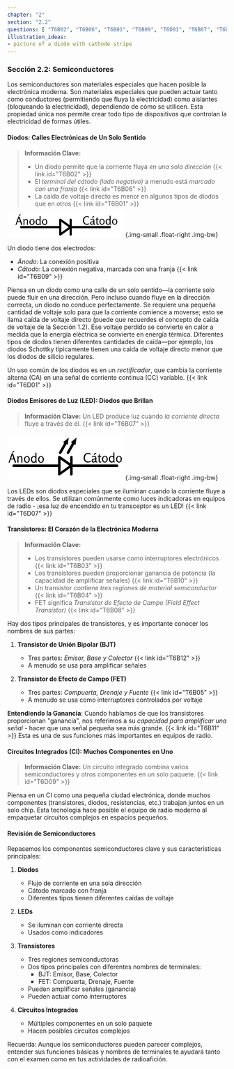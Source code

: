 ```yaml
---
chapter: "2"
section: "2.2"
questions: [ "T6B02", "T6B06", "T6B01", "T6B09", "T6D01", "T6B07", "T6D07", "T6B03", "T6B10", "T6B04", "T6B08", "T6B12", "T6B05", "T6B11", "T6D09" ]
illustration_ideas:
- picture of a diode with cathode stripe
---
```


### Sección 2.2: Semiconductores

Los semiconductores son materiales especiales que hacen posible la electrónica moderna. Son materiales especiales que pueden actuar tanto como conductores (permitiendo que fluya la electricidad) como aislantes (bloqueando la electricidad), dependiendo de cómo se utilicen. Esta propiedad única nos permite crear todo tipo de dispositivos que controlan la electricidad de formas útiles.

#### Diodos: Calles Electrónicas de Un Solo Sentido

> **Información Clave:** 
> - Un diodo permite que la corriente fluya *en una sola dirección* {{< link id="T6B02" >}}
> - El *terminal del cátodo (lado negativo)* a menudo está *marcado con una franja* {{< link id="T6B06" >}}
> - La caída de voltaje directo es menor en algunos tipos de diodos que en otros {{< link id="T6B01" >}}

![Diagrama esquemático de diodo con ánodo / cátodo etiquetados](../../../images/s2-2-diode-es.svg)
{.img-small .float-right .img-bw}

Un diodo tiene dos electrodos:
- *Ánodo*: La conexión positiva
- *Cátodo*: La conexión negativa, marcada con una franja {{< link id="T6B09" >}}

Piensa en un diodo como una calle de un solo sentido—la corriente solo puede fluir en una dirección. Pero incluso cuando fluye en la dirección correcta, un diodo no conduce perfectamente. Se requiere una pequeña cantidad de voltaje solo para que la corriente comience a moverse; esto se llama caída de voltaje directo (puede que recuerdes el concepto de caída de voltaje de la Sección 1.2). Ese voltaje perdido se convierte en calor a medida que la energía eléctrica se convierte en energía térmica. Diferentes tipos de diodos tienen diferentes cantidades de caída—por ejemplo, los diodos Schottky típicamente tienen una caída de voltaje directo menor que los diodos de silicio regulares.

Un uso común de los diodos es en un *rectificador*, que cambia la corriente alterna (CA) en una señal de corriente continua (CC) variable. {{< link id="T6D01" >}}

#### Diodos Emisores de Luz (LED): Diodos que Brillan

> **Información Clave:** Un LED produce luz cuando *la corriente directa* fluye a través de él. {{< link id="T6B07" >}}

![Diagrama esquemático de LED con ánodo / cátodo etiquetados](../../../images/s2-2-led-es.svg)
{.img-small .float-right .img-bw}

Los LEDs son diodos especiales que se iluminan cuando la corriente fluye a través de ellos. Se utilizan comúnmente como luces indicadoras en equipos de radio - ¡esa luz de encendido en tu transceptor es un LED! {{< link id="T6D07" >}}

#### Transistores: El Corazón de la Electrónica Moderna

> **Información Clave:** 
> - Los transistores pueden usarse como interruptores electrónicos {{< link id="T6B03" >}}
> - Los transistores pueden proporcionar ganancia de potencia (la capacidad de amplificar señales) {{< link id="T6B10" >}}
> - Un transistor contiene *tres regiones de material semiconductor* {{< link id="T6B04" >}}
> - FET significa *Transistor de Efecto de Campo (Field Effect Transistor)* {{< link id="T6B08" >}}

Hay dos tipos principales de transistores, y es importante conocer los nombres de sus partes:

1. **Transistor de Unión Bipolar (BJT)**
   - Tres partes: *Emisor, Base y Colector* {{< link id="T6B12" >}}
   - A menudo se usa para amplificar señales

2. **Transistor de Efecto de Campo (FET)**
   - Tres partes: *Compuerta, Drenaje y Fuente* {{< link id="T6B05" >}}
   - A menudo se usa como interruptores controlados por voltaje

**Entendiendo la Ganancia**: Cuando hablamos de que los transistores proporcionan "ganancia", nos referimos a su *capacidad para amplificar una señal* - hacer que una señal pequeña sea más grande. {{< link id="T6B11" >}} Esta es una de sus funciones más importantes en equipos de radio.

#### Circuitos Integrados (CI): Muchos Componentes en Uno

> **Información Clave:** Un circuito integrado combina varios semiconductores y otros componentes en un solo paquete. {{< link id="T6D09" >}}

Piensa en un CI como una pequeña ciudad electrónica, donde muchos componentes (transistores, diodos, resistencias, etc.) trabajan juntos en un solo chip. Esta tecnología hace posible el equipo de radio moderno al empaquetar circuitos complejos en espacios pequeños.

#### Revisión de Semiconductores

Repasemos los componentes semiconductores clave y sus características principales:

1. **Diodos**
   - Flujo de corriente en una sola dirección
   - Cátodo marcado con franja
   - Diferentes tipos tienen diferentes caídas de voltaje

2. **LEDs**
   - Se iluminan con corriente directa
   - Usados como indicadores

3. **Transistores**
   - Tres regiones semiconductoras
   - Dos tipos principales con diferentes nombres de terminales:
     - BJT: Emisor, Base, Colector
     - FET: Compuerta, Drenaje, Fuente
   - Pueden amplificar señales (ganancia)
   - Pueden actuar como interruptores

4. **Circuitos Integrados**
   - Múltiples componentes en un solo paquete
   - Hacen posibles circuitos complejos

Recuerda: Aunque los semiconductores pueden parecer complejos, entender sus funciones básicas y nombres de terminales te ayudará tanto con el examen como en tus actividades de radioafición.